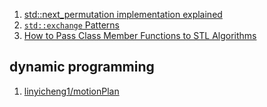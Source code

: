  1. [std::next_permutation implementation explained](https://stackoverflow.com/questions/11483060/stdnext-permutation-implementation-explanation)
 2. [`std::exchange` Patterns](https://www.fluentcpp.com/2020/09/25/stdexchange-patterns-fast-safe-expressive-and-probably-underused/)
 3. [How to Pass Class Member Functions to STL Algorithms](https://www.fluentcpp.com/2020/03/06/how-to-pass-class-member-functions-to-stl-algorithms/)

## dynamic programming
 1. [linyicheng1/motionPlan](https://github.com/linyicheng1/motionPlan)

